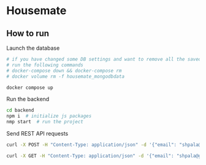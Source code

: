 # Housemate

## How to run

Launch the database
```bash
# if you have changed some DB settings and want to remove all the saved data,
# run the following commands
# docker-compose down && docker-compose rm
# docker volume rm -f housemate_mongodbdata

docker compose up
```

Run the backend
```bash
cd backend
npm i  # initialize js packages
nmp start  # run the project
```

Send REST API requests
```bash
curl -X POST -H "Content-Type: application/json" -d '{"email": "shpala@google.ru", "firstName": "Mikhail",  "lastName": "Konov"} ' localhost:12345/api/add-profile

curl -X GET -H "Content-Type: application/json" -d '{"email": "shpala@google.ru"}' localhost:12345/api/profile
```
